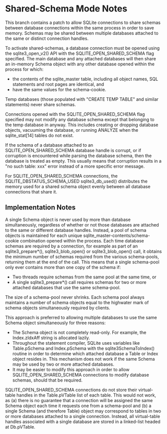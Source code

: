 
Shared-Schema Mode Notes
========================

This branch contains a patch to allow SQLite connections to share schemas
between database connections within the same process in order to save memory.
Schemas may be shared between multiple databases attached to the same or
distinct connection handles.

To activate shared-schemas, a database connection must be opened using the
sqlite3&#95;open&#95;v2() API with the SQLITE&#95;OPEN&#95;SHARED&#95;SCHEMA
flag specified.  The main database and any attached databases will then share
an in-memory Schema object with any other database opened within the process
for which: 

  * the contents of the sqlite&#95;master table, including all object names,
    SQL statements and root pages are identical, and
  * have the same values for the schema-cookie.

Temp databases (those populated with "CREATE TEMP TABLE" and similar
statements) never share schemas.

Connections opened with the SQLITE&#95;OPEN&#95;SHARED&#95;SCHEMA flag
specified may not modify any database schema except that belonging to the
temp database in anyway. This includes creating or dropping database 
objects, vacuuming the database, or running ANALYZE when the
sqlite&#95;stat\[14\] tables do not exist.

If the schema of a database attached to an
SQLITE&#95;OPEN&#95;SHARED&#95;SCHEMA database handle is corrupt, or if
corruption is encountered while parsing the database schema, then the
database is treated as empty. This usually means that corruption results in
a "no such table: xxx" error instead of a more specific error message.

For SQLITE&#95;OPEN&#95;SHARED&#95;SCHEMA connections, the
SQLITE&#95;DBSTATUS&#95;SCHEMA&#95;USED sqlite3&#95;db&#95;used() distributes
the memory used for a shared schema object evenly between all database
connections that share it.

## Implementation Notes

A single Schema object is never used by more than database simultaneously,
regardless of whether or not those databases are attached to the same or
different database handles. Instead, a pool of schema objects is maintained 
for each unique sqlite&#95;master-contents/schema-cookie combination
opened within the process. Each time database schemas are required by a
connection, for example as part of an sqlite3&#95;prepare\*(),
sqlite3&#95;blob&#95;open() or sqlite3&#95;blob&#95;open() call, it obtains
the minimum number of schemas required from the various schema-pools, returning
them at the end of the call. This means that a single schema-pool only ever
contains more than one copy of the schema if:

  * Two threads require schemas from the same pool at the same time, or
  * A single sqlite3&#95;prepare\*() call requires schemas for two or more
    attached databases that use the same schema-pool.

The size of a schema-pool never shrinks. Each schema pool always maintains 
a number of schema objects equal to the highwater mark of schema objects
simultaneously required by clients.

This approach is preferred to allowing multiple databases to use the same
Schema object simultaneously for three reasons:

  * The Schema object is not completely read-only. For example, the 
    Index.zIdxAff string is allocated lazily.
  * Throughout the statement compiler, SQLite uses variables like 
    Table.pSchema and Index.pSchema with the sqlite3SchemaToIndex() routine
    in order to determine which attached database a Table or Index object
    resides in. This mechanism does not work if the same Schema may be
    used by two or more attached databases.
  * It may be easier to modify this approach in order to allow
    SQLITE&#95;OPEN&#95;SHARED&#95;SCHEMA connections to modify database
    schemas, should that be required.

SQLITE&#95;OPEN&#95;SHARED&#95;SCHEMA connections do not store their
virtual-table handles in the Table.pVTable list of each table. This would not
work, as (a) there is no guarantee that a connection will be assigned the same
Schema object each time it requests one from a schema-pool and (b) a single
Schema (and therefore Table) object may correspond to tables in two or more
databases attached to a single connection. Instead, all virtual-table handles
associated with a single database are stored in a linked-list headed at
Db.pVTable.



